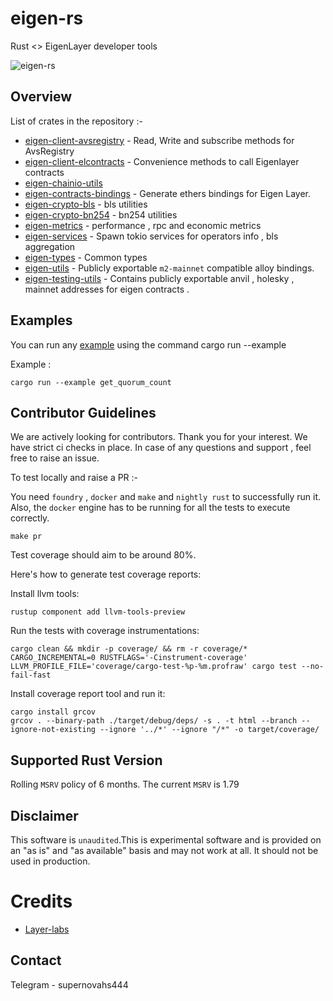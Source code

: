 # eigen-rs

Rust <> EigenLayer developer tools

![eigen-rs](https://github.com/user-attachments/assets/bf1d1090-db70-487a-a49a-40f727849251)

## Overview

List of crates in the repository :-

- [eigen-client-avsregistry](https://github.com/Layr-Labs/eigensdk-rs/tree/main/crates/chainio/clients/avsregistry) - Read, Write and subscribe methods for AvsRegistry
- [eigen-client-elcontracts](https://github.com/Layr-Labs/eigensdk-rs/tree/main/crates/chainio/clients/elcontracts) - Convenience methods to call Eigenlayer contracts
- [eigen-chainio-utils](https://github.com/Layr-Labs/eigensdk-rs/tree/main/crates/chainio/utils)
- [eigen-contracts-bindings](https://github.com/Layr-Labs/eigensdk-rs/tree/main/crates/contracts/bindings) - Generate ethers bindings for Eigen Layer.
- [eigen-crypto-bls](https://github.com/Layr-Labs/eigensdk-rs/tree/main/crates/crypto/bls) - bls utilities
- [eigen-crypto-bn254](https://github.com/Layr-Labs/eigensdk-rs/tree/main/crates/crypto/bn254) - bn254 utilities
- [eigen-metrics](https://github.com/Layr-Labs/eigensdk-rs/tree/main/crates/metrics) - performance , rpc and economic metrics
- [eigen-services](https://github.com/Layr-Labs/eigensdk-rs/tree/main/crates/services) - Spawn tokio services for operators info , bls aggregation
- [eigen-types](https://github.com/Layr-Labs/eigensdk-rs/tree/main/crates/types) - Common types
- [eigen-utils](https://github.com/Layr-Labs/eigensdk-rs/tree/main/crates/utils) - Publicly exportable `m2-mainnet` compatible alloy bindings.
- [eigen-testing-utils](https://github.com/Layr-Labs/eigensdk-rs/tree/main/testing/testing-utils) - Contains publicly exportable anvil , holesky , mainnet addresses for eigen contracts .


## Examples

You can run any [example](https://github.com/Layr-Labs/eigensdk-rs/tree/main/examples) using the command cargo run --example <example-name>

Example :
  
```
cargo run --example get_quorum_count
```

## Contributor Guidelines

We are actively looking for contributors. Thank you for your interest. We have strict ci checks in place. In case of any questions and support , feel free to raise an issue.

To test locally and raise a PR :-


You need `foundry` , `docker` and `make` and `nightly rust` to successfully run it. Also, the `docker` engine has to be running for all the tests to execute correctly.
```
make pr
```

Test coverage should aim to be around 80%.

Here's how to generate test coverage reports:

Install llvm tools:
```
rustup component add llvm-tools-preview
```

Run the tests with coverage instrumentations:
```
cargo clean && mkdir -p coverage/ && rm -r coverage/*
CARGO_INCREMENTAL=0 RUSTFLAGS='-Cinstrument-coverage' LLVM_PROFILE_FILE='coverage/cargo-test-%p-%m.profraw' cargo test --no-fail-fast
```

Install coverage report tool and run it:
```
cargo install grcov
grcov . --binary-path ./target/debug/deps/ -s . -t html --branch --ignore-not-existing --ignore '../*' --ignore "/*" -o target/coverage/

```

## Supported Rust Version

Rolling `MSRV` policy of 6 months. The current `MSRV` is 1.79

## Disclaimer

This software is `unaudited`.This is experimental software and is provided on an "as is" and "as available" basis and may not work at all. It should not be used in production.

# Credits

- [Layer-labs](https://github.com/Layr-Labs/eigensdk-go/tree/master)

## Contact

Telegram - supernovahs444
